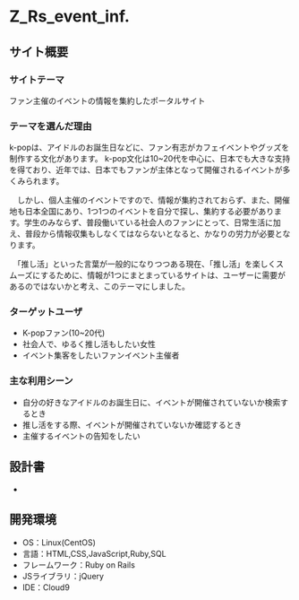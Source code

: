 
# Z_Rs_event_inf.

## サイト概要
### サイトテーマ
ファン主催のイベントの情報を集約したポータルサイト

### テーマを選んだ理由
k-popは、アイドルのお誕生日などに、ファン有志がカフェイベントやグッズを制作する文化があります。 k-pop文化は10~20代を中心に、日本でも大きな支持を得ており、近年では、日本でもファンが主体となって開催されるイベントが多くみられます。

　しかし、個人主催のイベントですので、情報が集約されておらず、また、開催地も日本全国にあり、1つ1つのイベントを自分で探し、集約する必要があります。学生のみならず、普段働いている社会人のファンにとって、日常生活に加え、普段から情報収集もしなくてはならないとなると、かなりの労力が必要となります。

　「推し活」といった言葉が一般的になりつつある現在、「推し活」を楽しくスムーズにするために、情報が1つにまとまっているサイトは、ユーザーに需要があるのではないかと考え、このテーマにしました。

### ターゲットユーザ
- K-popファン(10~20代)
- 社会人で、ゆるく推し活もしたい女性
- イベント集客をしたいファンイベント主催者

### 主な利用シーン
- 自分の好きなアイドルのお誕生日に、イベントが開催されていないか検索するとき
- 推し活をする際、イベントが開催されていないか確認するとき
- 主催するイベントの告知をしたい

## 設計書
-

## 開発環境
- OS：Linux(CentOS)
- 言語：HTML,CSS,JavaScript,Ruby,SQL
- フレームワーク：Ruby on Rails
- JSライブラリ：jQuery
- IDE：Cloud9
